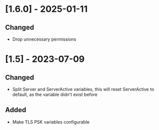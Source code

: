 # [1.6.0] - 2025-01-11

## Changed

- Drop unnecessary permissions

# [1.5] - 2023-07-09

## Changed

- Split Server and ServerActive variables, this will reset ServerActive to default, as the variable didn't exist before

## Added

- Make TLS PSK variables configurable
